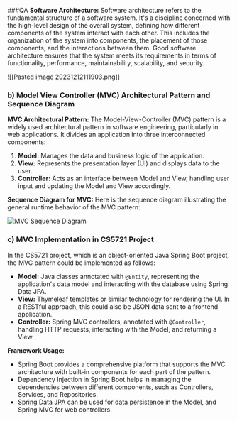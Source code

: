 ###QA
**Software Architecture:** Software architecture refers to the fundamental structure of a software system. It's a discipline concerned with the high-level design of the overall system, defining how different components of the system interact with each other. This includes the organization of the system into components, the placement of those components, and the interactions between them. Good software architecture ensures that the system meets its requirements in terms of functionality, performance, maintainability, scalability, and security.

![[Pasted image 20231212111903.png]]

### b) Model View Controller (MVC) Architectural Pattern and Sequence Diagram

**MVC Architectural Pattern:** The Model-View-Controller (MVC) pattern is a widely used architectural pattern in software engineering, particularly in web applications. It divides an application into three interconnected components:

1. **Model:** Manages the data and business logic of the application.
2. **View:** Represents the presentation layer (UI) and displays data to the user.
3. **Controller:** Acts as an interface between Model and View, handling user input and updating the Model and View accordingly.

**Sequence Diagram for MVC:** Here is the sequence diagram illustrating the general runtime behavior of the MVC pattern:

![MVC Sequence Diagram](https://showme.redstarplugin.com/d/d:nqDiEJjF)

### c) MVC Implementation in CS5721 Project

In the CS5721 project, which is an object-oriented Java Spring Boot project, the MVC pattern could be implemented as follows:

- **Model:** Java classes annotated with `@Entity`, representing the application's data model and interacting with the database using Spring Data JPA.
- **View:** Thymeleaf templates or similar technology for rendering the UI. In a RESTful approach, this could also be JSON data sent to a frontend application.
- **Controller:** Spring MVC controllers, annotated with `@Controller`, handling HTTP requests, interacting with the Model, and returning a View.

**Framework Usage:**

- Spring Boot provides a comprehensive platform that supports the MVC architecture with built-in components for each part of the pattern.
- Dependency Injection in Spring Boot helps in managing the dependencies between different components, such as Controllers, Services, and Repositories.
- Spring Data JPA can be used for data persistence in the Model, and Spring MVC for web controllers.
